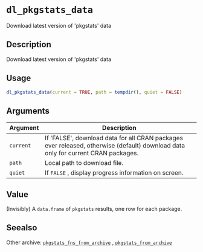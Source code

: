 # `dl_pkgstats_data`

Download latest version of 'pkgstats' data


## Description

Download latest version of 'pkgstats' data


## Usage

```r
dl_pkgstats_data(current = TRUE, path = tempdir(), quiet = FALSE)
```


## Arguments

Argument      |Description
------------- |----------------
`current`     |     If 'FALSE', download data for all CRAN packages ever released, otherwise (default) download data only for current CRAN packages.
`path`     |     Local path to download file.
`quiet`     |     If `FALSE` , display progress information on screen.


## Value

(Invisibly) A `data.frame` of `pkgstats` results, one row for each
 package.


## Seealso

Other archive:
 [`pkgstats_fns_from_archive`](#pkgstatsfnsfromarchive) ,
 [`pkgstats_from_archive`](#pkgstatsfromarchive)


